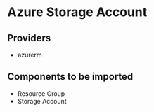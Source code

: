 # Azure Storage Account

## Providers

- azurerm

## Components to be imported

- Resource Group
- Storage Account